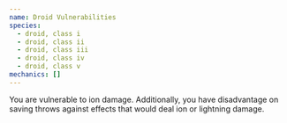 ```yaml
---
name: Droid Vulnerabilities
species:
  - droid, class i
  - droid, class ii
  - droid, class iii
  - droid, class iv
  - droid, class v
mechanics: []
---
```

You are vulnerable to ion damage. Additionally, you have disadvantage on saving throws against effects that would deal ion or lightning damage.
